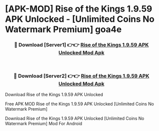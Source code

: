 # [APK-MOD] Rise of the Kings 1.9.59 APK Unlocked - [Unlimited Coins No Watermark Premium] goa4e



<div align="center">
<h3>🔴 Download [Server1] 👉👉 <a href="https://momento.my/?title=Rise_of_the_Kings_1.9.59_APK_Unlocked">Rise of the Kings 1.9.59 APK Unlocked Mod Apk</a></h3><br>

<h3>🔴 Download [Server2] 👉👉 <a href="https://momento.my/?title=Rise_of_the_Kings_1.9.59_APK_Unlocked">Rise of the Kings 1.9.59 APK Unlocked Mod Apk</a></h3>
</div>



Download Rise of the Kings 1.9.59 APK Unlocked 

Free APK MOD Rise of the Kings 1.9.59 APK Unlocked [Unlimited Coins No Watermark Premium]

Download Rise of the Kings 1.9.59 APK Unlocked [Unlimited Coins No Watermark Premium] Mod For Android
